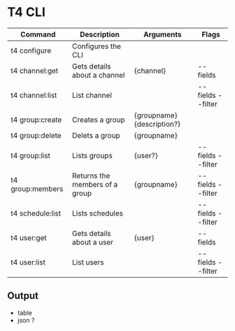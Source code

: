 # T4 CLI

| Command          | Description                    | Arguments                            | Flags             |
| ---------------- |--------------------------------|--------------------------------------|-------------------|
| t4 configure     | Configures the CLI             |                                      |                   |
| t4 channel:get   | Gets details about a channel   | {channel}                            | --fields          |
| t4 channel:list  | List channel                   |                                      | --fields --filter |
| t4 group:create  | Creates a group                | {groupname} {description?}           |                   |
| t4 group:delete  | Delets a group                 | {groupname}                          |                   |
| t4 group:list    | Lists groups                   | {user?}                              | --fields --filter |
| t4 group:members | Returns the members of a group | {groupname}                          | --fields --filter |
| t4 schedule:list | Lists schedules                |                                      | --fields --filter |
| t4 user:get      | Gets details about a user      | {user}                               | --fields          |
| t4 user:list     | List users                     |                                      | --fields --filter |

## Output

* table
* json ?